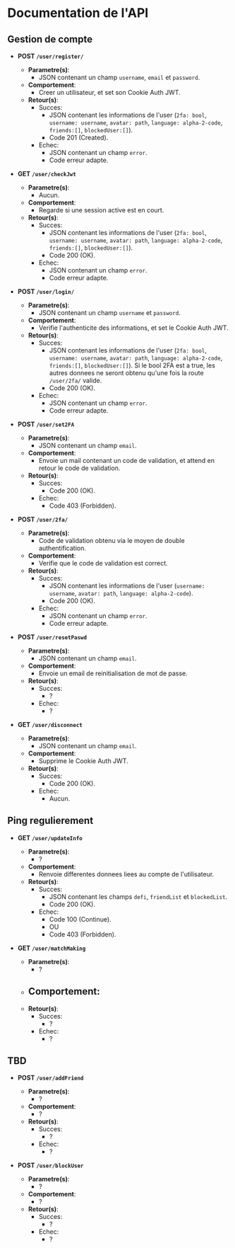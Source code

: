 # Documentation de l'API

## Gestion de compte

- **POST `/user/register/`**
	- **Parametre(s)**:
		- JSON contenant un champ `username`, `email` et `password`.
	- **Comportement**:
		- Creer un utilisateur, et set son Cookie Auth JWT.
	- **Retour(s)**:
		- Succes:
			- JSON contenant les informations de l'user (`2fa: bool`, `username: username`, `avatar: path`, `language: alpha-2-code`, `friends:[]`, `blockedUser:[]`).
			- Code 201 (Created).
		- Echec:
			- JSON contenant un champ `error`.
			- Code erreur adapte.


- **GET `/user/checkJwt`**
	- **Parametre(s)**:
		- Aucun.
	- **Comportement**:
		- Regarde si une session active est en court.
	- **Retour(s)**:
		- Succes:
			- JSON contenant les informations de l'user (`2fa: bool`, `username: username`, `avatar: path`, `language: alpha-2-code`, `friends:[]`, `blockedUser:[]`).
			- Code 200 (OK).
		- Echec:
			- JSON contenant un champ `error`.
			- Code erreur adapte.


- **POST `/user/login/`**
	- **Parametre(s)**:
		- JSON contenant un champ `username` et `password`.
	- **Comportement**:
		- Verifie l'authenticite des informations, et set le Cookie Auth JWT.
	- **Retour(s)**:
		- Succes:
			- JSON contenant les informations de l'user (`2fa: bool`, `username: username`, `avatar: path`, `language: alpha-2-code`, `friends:[]`, `blockedUser:[]`).
			Si le bool 2FA est a true, les autres donnees ne seront obtenu qu'une fois la route `/user/2fa/` valide.
			- Code 200 (OK).
		- Echec:
			- JSON contenant un champ `error`.
			- Code erreur adapte.


- **POST `/user/set2FA`**
	- **Parametre(s)**:
		- JSON contenant un champ `email`.
	- **Comportement**:
		- Envoie un mail contenant un code de validation, et attend en retour le code de validation.
	- **Retour(s)**:
		- Succes:
			- Code 200 (OK).
		- Echec:
			- Code 403 (Forbidden).


- **POST `/user/2fa/`**
	- **Parametre(s)**:
		- Code de validation obtenu via le moyen de double authentification.
	- **Comportement**:
		- Verifie que le code de validation est correct.
	- **Retour(s)**:
		- Succes:
			- JSON contenant les informations de l'user (`username: username`, `avatar: path`, `language: alpha-2-code`).
			- Code 200 (OK).
		- Echec:
			- JSON contenant un champ `error`.
			- Code erreur adapte.


- **POST `/user/resetPaswd`**
	- **Parametre(s)**:
		- JSON contenant un champ `email`.
	- **Comportement**:
		- Envoie un email de reinitialisation de mot de passe.
	- **Retour(s)**:
		- Succes:
			- ?
		- Echec:
			- ?


- **GET `/user/disconnect`**
	- **Parametre(s)**:
		- JSON contenant un champ `email`.
	- **Comportement**:
		- Supprime le Cookie Auth JWT.
	- **Retour(s)**:
		- Succes:
			- Code 200 (OK).
		- Echec:
			- Aucun.

## Ping regulierement

- **GET `/user/updateInfo`**
	- **Parametre(s)**:
		- ?
	- **Comportement**:
		- Renvoie differentes donnees liees au compte de l'utilisateur.
	- **Retour(s)**:
		- Succes:
			- JSON contenant les champs `defi`, `friendList` et `blockedList`.
			- Code 200 (OK).
		- Echec:
			- Code 100 (Continue).
			- OU
			- Code 403 (Forbidden).


- **GET `/user/matchMaking`**
	- **Parametre(s)**:
		- ?
	- **Comportement**:
		-
	- **Retour(s)**:
		- Succes:
			- ?
		- Echec:
			- ?

## TBD

- **POST `/user/addFriend`**
	- **Parametre(s)**:
		- ?
	- **Comportement**:
		- ?
	- **Retour(s)**:
		- Succes:
			- ?
		- Echec:
			- ?


- **POST `/user/blockUser`**
	- **Parametre(s)**:
		- ?
	- **Comportement**:
		- ?
	- **Retour(s)**:
		- Succes:
			- ?
		- Echec:
			- ?
